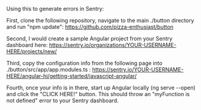 Using this to generate errors in Sentry:

First, clone the following repository, navigate to the main ./button directory and run "npm update": https://github.com/pizza-enthusiast/button

Second, I would create a sample Angular project from your Sentry dashboard here: https://sentry.io/organizations/YOUR-USERNAME-HERE/projects/new/

Third, copy the configuration info from the following page into ./button/src/app/app.modules.ts : https://sentry.io/YOUR-USERNAME-HERE/angular-hi/getting-started/javascript-angular/

Fourth, once your info is in there, start up Angular locally (ng serve --open) and click the "CLICK HERE!" button. This should throw an "myFunction is not defined" error to your Sentry dashboard.
